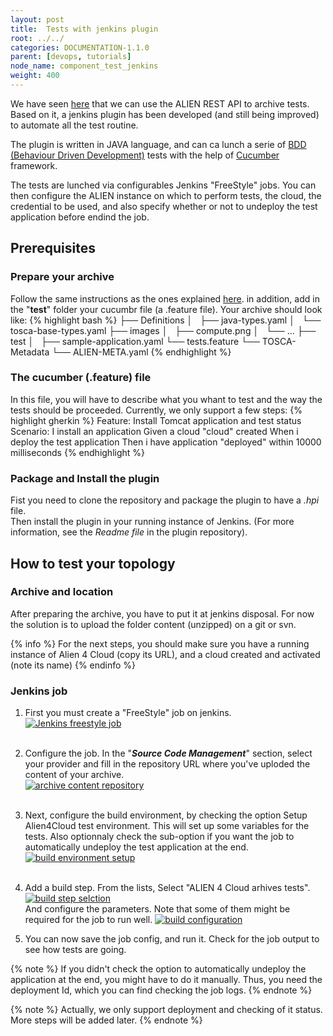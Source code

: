 ```yaml
---
layout: post
title:  Tests with jenkins plugin
root: ../../
categories: DOCUMENTATION-1.1.0
parent: [devops, tutorials]
node_name: component_test_jenkins
weight: 400
---
```


We have seen [here](/documentation/getting_started/snapshot_topology_test.html) that we can use the ALIEN REST API to archive tests. Based on it, a jenkins plugin has been developed (and still being improved) to automate all the test routine.

The plugin is written in JAVA language, and can ca lunch a serie of  [BDD (Behaviour Driven Development)](http://fr.wikipedia.org/wiki/Behavior_Driven_Development "Behaviour Driven Development") tests with the help of [Cucumber](http://cukes.info/ "Cucumber") framework.

The tests are lunched via configurables Jenkins "FreeStyle" jobs. You can then configure the ALIEN instance on which to perform tests, the cloud, the credential to be used, and also specify whether or not to undeploy the test application before endind the job.

## Prerequisites

### Prepare your archive

Follow the same instructions as the ones explained [here](/documentation/getting_started/snapshot_topology_test.html). in addition, add in the "**test**" folder your cucumbr file (a .feature file). Your archive should look like:
{% highlight bash %}
├── Definitions
│   ├── java-types.yaml
│   └── tosca-base-types.yaml
├── images
│   ├── compute.png
│   └── ...
├── test
│   ├── sample-application.yaml
	└── tests.feature
└── TOSCA-Metadata
    └── ALIEN-META.yaml
{% endhighlight %}

### The cucumber (.feature) file

In this file, you will have to describe what you whant to test and the way the tests should be proceeded.
Currently, we only support a few steps:
{% highlight gherkin %}
Feature: Install Tomcat application and test status
  Scenario: I install an application
    Given a cloud "cloud" created
    When i deploy the test application
    Then i have application "deployed" within 10000 milliseconds
{% endhighlight %}

### Package and Install the plugin
Fist you need  to clone the repository and package the plugin to have a *.hpi* file. <br>
Then install the plugin in your running instance of Jenkins. (For more information, see the *Readme file* in the plugin repository).

## How to test your topology

### Archive and location
After preparing the archive, you have to put it at jenkins disposal. For now the solution is to upload the folder content (unzipped) on a git or svn.

{% info %}
For the next steps, you should make sure you have a running instance of Alien 4 Cloud (copy its URL), and a cloud created and activated (note its name)
{% endinfo %}

### Jenkins job
1. First you must create a "FreeStyle" job on jenkins.<br>
[![Jenkins freestyle job](../../images/developer_guide/a4c-jenkins-freestyleJob-creation.png  "Jenkins freestyle job")](../../images/developer_guide/a4c-jenkins-freestyleJob-creation.png)<br><br>

2. Configure the job. In the "***Source Code Management***" section, select your provider and fill in the repository URL where you've uploded the content of your archive.<br>
[![archive content repository](../../images/developer_guide/a4c-jenkins-freestyleJob-archiveUrl.png  "archive content repository")](../../images/developer_guide/a4c-jenkins-freestyleJob-archiveUrl.png)<br><br>

3. Next, configure the build environment, by checking the option Setup Alien4Cloud test environment. This will set up some variables for the tests. Also optionnaly check the sub-option if you want the job to automatically undeploy the test application at the end.<br>
[![build environment setup](../../images/developer_guide/a4c-jenkins-freestyleJob-buildEnv-step.png  "build environment setup")](../../images/developer_guide/a4c-jenkins-freestyleJob-buildEnv-step.png)<br><br>

4. Add a build step. From the lists, Select "ALIEN 4 Cloud arhives tests".
[![build step selction](../../images/developer_guide/a4c-jenkins-freestyleJob-build-select-step.png  "build step selction")](../../images/developer_guide/a4c-jenkins-freestyleJob-build-select-step.png)<br>
And configure the parameters. Note that some of them might be required for the job to run well.
[![build configuration](../../images/developer_guide/a4c-jenkins-freestyleJob-build-config-step.png  "build configuration")](../../images/developer_guide/a4c-jenkins-freestyleJob-build-config-step.png)<br>

5. You can now save the job config, and run it. Check for the job output to see how tests are going.


{% note %}
If you didn't check the option to automatically undeploy the application at the end, you might have to do it manually. Thus, you need the deployment Id, which you can find checking the job logs.
{% endnote %}

{% note %}
Actually, we only support deployment and checking of it status. More steps will be added later.
{% endnote %}
